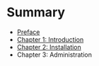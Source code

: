 # Summary

* [Preface](README.md)
* [Chapter 1: Introduction](chapter_1_introduction.md)
* [Chapter 2: Installation](chapter_2_installation.md)
* Chapter 3: Administration


